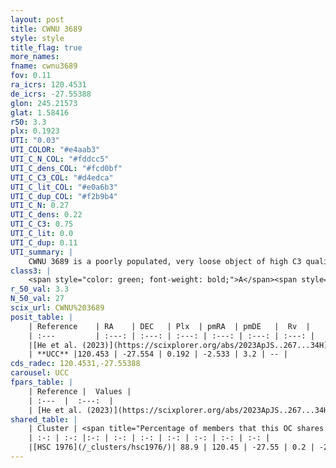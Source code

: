 ```yaml
---
layout: post
title: CWNU 3689
style: style
title_flag: true
more_names: 
fname: cwnu3689
fov: 0.11
ra_icrs: 120.4531
de_icrs: -27.55388
glon: 245.21573
glat: 1.58416
r50: 3.3
plx: 0.1923
UTI: "0.03"
UTI_COLOR: "#e4aab3"
UTI_C_N_COL: "#fddcc5"
UTI_C_dens_COL: "#fcd0bf"
UTI_C_C3_COL: "#d4edca"
UTI_C_lit_COL: "#e0a6b3"
UTI_C_dup_COL: "#f2b9b4"
UTI_C_N: 0.27
UTI_C_dens: 0.22
UTI_C_C3: 0.75
UTI_C_lit: 0.0
UTI_C_dup: 0.11
UTI_summary: |
    CWNU 3689 is a poorly populated, very loose object of high C3 quality. It was recently reported in the literature.<br><br><span style="color: #99180f; font-weight: bold;">Warning: </span>This is likely a duplicate object, which shares a large percentage of members with at least one previously reported entry.
class3: |
    <span style="color: green; font-weight: bold;">A</span><span style="color: #FFC300; font-weight: bold;">B</span>
r_50_val: 3.3
N_50_val: 27
scix_url: CWNU%203689
posit_table: |
    | Reference    | RA    | DEC   | Plx  | pmRA  | pmDE   |  Rv  |
    | :---         | :---: | :---: | :---: | :---: | :---: | :---: |
    |[He et al. (2023)](https://scixplorer.org/abs/2023ApJS..267...34H) | 120.455 | -27.547 | 0.19 | -2.533 | 3.202 | -- |
    | **UCC** |120.453 | -27.554 | 0.192 | -2.533 | 3.2 | -- | 
cds_radec: 120.4531,-27.55388
carousel: UCC
fpars_table: |
    | Reference |  Values |
    | :---  |  :---:  |
    | [He et al. (2023)](https://scixplorer.org/abs/2023ApJS..267...34H) | `A0=0.95, m-M=13.9, logA=7.0` |
shared_table: |
    | Cluster | <span title="Percentage of members that this OC shares with the ones listed">%</span>   | RA   | DEC   | Plx   | pmRA  | pmDE  | Rv | UTI |
    | :-: | :-: |:-: | :-: | :-: | :-: | :-: | :-: | :-: |
    |[HSC 1976](/_clusters/hsc1976/)| 88.9 | 120.45 | -27.55 | 0.2 | -2.53 | 3.2 | -- |0.31 |
---
```

